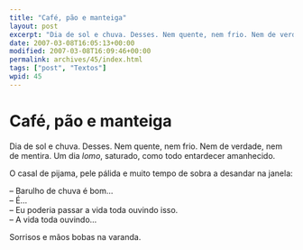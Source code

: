 ```yaml
---
title: "Café, pão e manteiga"
layout: post
excerpt: "Dia de sol e chuva. Desses. Nem quente, nem frio. Nem de verdade, nem de mentira. Um dia lomo, saturado, como todo entardecer amanhecido. O casal de pijama, pele pálida e muito tempo de sobra a desandar na janela: – Barulho de chuva é bom… – É… – Eu poderia passar a vida toda ouvindo […]"
date: 2007-03-08T16:05:13+00:00
modified: 2007-03-08T16:09:46+00:00
permalink: archives/45/index.html
tags: ["post", "Textos"]
wpid: 45
---
```


# Café, pão e manteiga

Dia de sol e chuva. Desses. Nem quente, nem frio. Nem de verdade, nem de mentira. Um dia *lomo*, saturado, como todo entardecer amanhecido.

O casal de pijama, pele pálida e muito tempo de sobra a desandar na janela:

– Barulho de chuva é bom…  
– É…  
– Eu poderia passar a vida toda ouvindo isso.  
– A vida toda ouvindo…

Sorrisos e mãos bobas na varanda.